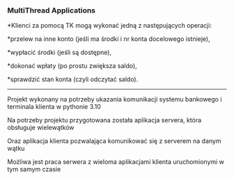 ### MultiThread Applications

*Klienci za pomocą TK mogą wykonać jedną z następujących operacji:

*przelew na inne konto (jeśli ma środki i nr konta docelowego istnieje),

*wypłacić środki (jeśli są dostępne),

*dokonać wpłaty (po prostu zwiększa saldo),

*sprawdzić stan konta (czyli odczytać saldo).

___
Projekt wykonany na potrzeby ukazania komunikacji systemu bankowego i terminala klienta w pythonie 3.10

Na potrzeby projektu przygotowana została aplikacja servera, która obsługuje wielewątków

Oraz aplikacja klienta pozwalająca komunikować się z serverem na danym wątku

Możliwa jest praca serwera z wieloma aplikacjami klienta uruchomionymi w tym samym czasie
